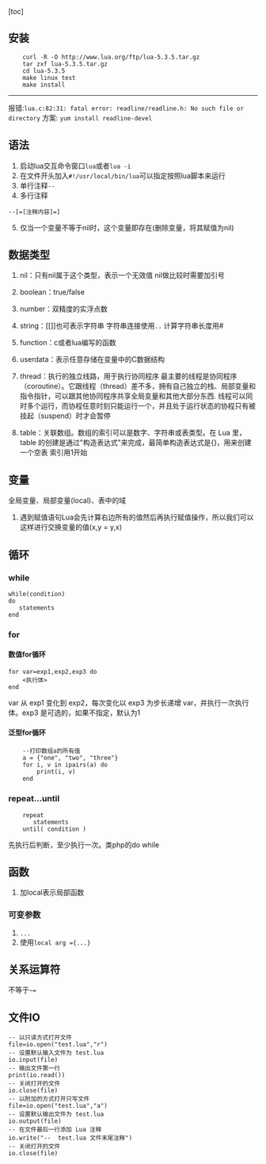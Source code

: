 [toc]
## 安装
```
    curl -R -O http://www.lua.org/ftp/lua-5.3.5.tar.gz
    tar zxf lua-5.3.5.tar.gz
    cd lua-5.3.5
    make linux test
    make install
```
****
报错:`lua.c:82:31: fatal error: readline/readline.h: No such file or directory`
方案:
`yum install readline-devel`
## 语法
1. 启动lua交互命令窗口`lua`或者`lua -i`
2. 在文件开头加入`#!/usr/local/bin/lua`可以指定按照lua脚本来运行
3. 单行注释`--`
4. 多行注释
```
--[=[注释内容]=]
```
5. 仅当一个变量不等于nil时，这个变量即存在(删除变量，将其赋值为nil)
## 数据类型
1. nil：只有nil属于这个类型，表示一个无效值
    nil做比较时需要加引号
2. boolean：true/false
3. number：双精度的实浮点数
4. string：[[]]也可表示字符串
    字符串连接使用`..`
    计算字符串长度用#

5. function：c或者lua编写的函数
6. userdata：表示任意存储在变量中的C数据结构
7. thread：执行的独立线路，用于执行协同程序
    最主要的线程是协同程序（coroutine）。它跟线程（thread）差不多，拥有自己独立的栈、局部变量和指令指针，可以跟其他协同程序共享全局变量和其他大部分东西.
    线程可以同时多个运行，而协程任意时刻只能运行一个，并且处于运行状态的协程只有被挂起（suspend）时才会暂停

8. table：关联数组。数组的索引可以是数字、字符串或表类型。在 Lua 里，table 的创建是通过"构造表达式"来完成，最简单构造表达式是{}，用来创建一个空表
    索引用1开始
## 变量
全局变量、局部变量(local)、表中的域
1. 遇到赋值语句Lua会先计算右边所有的值然后再执行赋值操作，所以我们可以这样进行交换变量的值(x,y = y,x)
## 循环
### while
~~~
while(condition)
do
   statements
end
~~~
### for
#### 数值for循环
~~~
for var=exp1,exp2,exp3 do  
    <执行体>  
end  
~~~
var 从 exp1 变化到 exp2，每次变化以 exp3 为步长递增 var，并执行一次执行体。exp3 是可选的，如果不指定，默认为1
#### 泛型for循环
~~~
    --打印数组a的所有值  
    a = {"one", "two", "three"}
    for i, v in ipairs(a) do
        print(i, v)
    end 
~~~
### repeat...until
~~~
    repeat
       statements
    until( condition )
~~~
先执行后判断，至少执行一次。类php的do while
## 函数
1. 加local表示局部函数
### 可变参数
1. `...`
2. 使用`local arg ={...}`
## 关系运算符
不等于`~=`
## 文件IO
```
-- 以只读方式打开文件  
file=io.open("test.lua","r")  
-- 设置默认输入文件为 test.lua  
io.input(file)   
-- 输出文件第一行  
print(io.read())   
-- 关闭打开的文件  
io.close(file)  
-- 以附加的方式打开只写文件  
file=io.open("test.lua","a")  
-- 设置默认输出文件为 test.lua  
io.output(file)    
-- 在文件最后一行添加 Lua 注释  
io.write("--  test.lua 文件末尾注释")   
-- 关闭打开的文件  
io.close(file)
```



